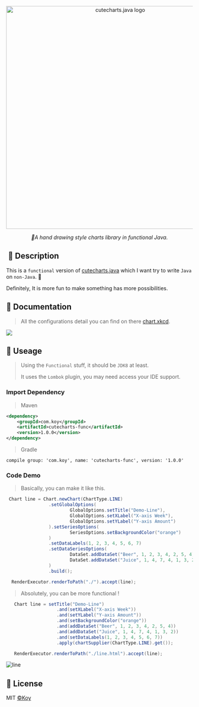 <p align="center">
    <img src="https://user-images.githubusercontent.com/19553554/66697551-27384b00-ed09-11e9-9fe8-210918fdeb77.png" alt="cutecharts.java logo" width=600/>
</p>

<p align=center>
    <i>🎨A hand drawing style charts library in functional Java.</i>
</p>

##  📣 Description

This is a `functional` version of [cutecharts.java](https://github.com/cutecharts/cutecharts.java) which I want try to write `Java` on `non-Java`. :dog:

Definitely, It is more fun to make something has more possibilities.


##  🔖 Documentation

> All the configurations detail you can find on there [chart.xkcd](https://timqian.com/chart.xkcd/).  

<img src=https://user-images.githubusercontent.com/33706142/77919719-1e93fb00-72d0-11ea-8116-e2aa4a89d64a.png />  

## 📝 Useage

> Using the `Functional` stuff, it should be `JDK8` at least.
>
> It uses the `Lombok` plugin, you may need access your IDE support.

### Import Dependency
> Maven 
```xml
<dependency>
    <groupId>com.koy</groupId>
    <artifactId>cutecharts-func</artifactId>
    <version>1.0.0</version>
</dependency>
```

> Gradle

```shell
compile group: 'com.koy', name: 'cutecharts-func', version: '1.0.0'
```



### Code Demo

> Basically, you can make it like this. 

```java
 Chart line = Chart.newChart(ChartType.LINE)
                .setGlobalOptions(
                        GlobalOptions.setTitle("Demo-Line"),
                        GlobalOptions.setXLabel("X-axis Week"),
                        GlobalOptions.setYLabel("Y-axis Amount")
                ).setSeriesOptions(
                        SeriesOptions.setBackgroundColor("orange")
                )
                .setDataLabels(1, 2, 3, 4, 5, 6, 7)
                .setDataSeriesOptions(
                        DataSet.addDataSet("Beer", 1, 2, 3, 4, 2, 5, 4),
                        DataSet.addDataSet("Juice", 1, 4, 7, 4, 1, 3, 2)
                )
                .build();

  RenderExecutor.renderToPath("./").accept(line);
```



> Absolutely, you can be more functional !

```java
   Chart line = setTitle("Demo-Line")
                   .and(setXLabel("X-axis Week"))
                   .and(setYLabel("Y-axis Amount"))
                   .and(setBackgroundColor("orange"))
                   .and(addDataSet("Beer", 1, 2, 3, 4, 2, 5, 4))
                   .and(addDataSet("Juice", 1, 4, 7, 4, 1, 3, 2))
                   .and(setDataLabels(1, 2, 3, 4, 5, 6, 7))
                   .apply(chartSupplier(ChartType.LINE).get());

   RenderExecutor.renderToPath("./line.html").accept(line);
```



![line](https://user-images.githubusercontent.com/33706142/77851369-69980a80-720b-11ea-885b-a39fc54d83d9.png)


## 📃 License

MIT [©Koy](https://github.com/Koooooo-7)

